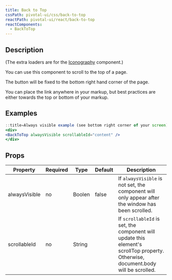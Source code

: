 ```yaml
---
title: Back to Top
cssPath: pivotal-ui/css/back-to-top
reactPath: pivotal-ui/react/back-to-top
reactComponents:
  - BackToTop
---
```


## Description

(The extra loaders are for the [Iconography](/icons) component.)

You can use this component to scroll to the top of a page.

The button will be fixed to the bottom right hand corner of the page.

You can place the link anywhere in your markup, but best practices are either towards the top or bottom of your markup.

## Examples

```jsx
::title=Always visible example (see bottom right corner of your screen)
<div>
<BackToTop alwaysVisible scrollableId="content" />
</div>
```

## Props

Property       | Required | Type   | Default | Description
---------------|----------|--------|---------|------------
alwaysVisible  | no       | Boolen | false   | If `alwaysVisible` is not set, the component will only appear after the window has been scrolled.
scrollableId   | no       | String |         | If `scrollableId` is set, the component will update this element's scrollTop property. Otherwise, document.body will be scrolled.
